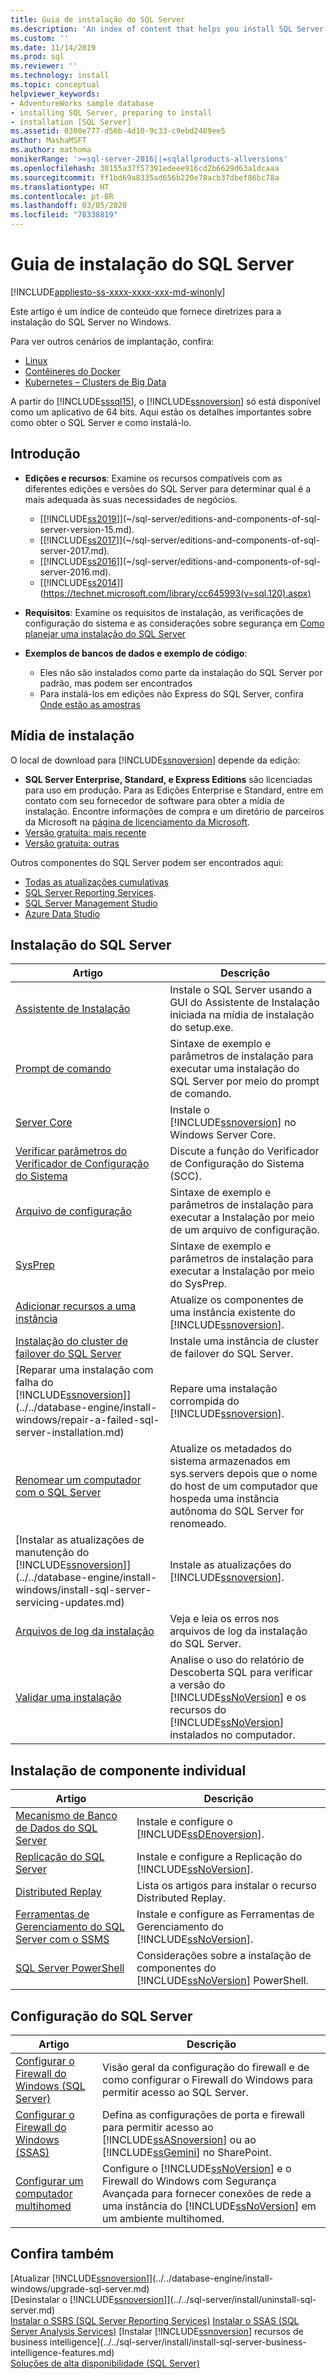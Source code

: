 ```yaml
---
title: Guia de instalação do SQL Server
ms.description: 'An index of content that helps you install SQL Server and associated components through various options such as the installation wizard, command prompt, or sysprep. '
ms.custom: ''
ms.date: 11/14/2019
ms.prod: sql
ms.reviewer: ''
ms.technology: install
ms.topic: conceptual
helpviewer_keywords:
- AdventureWorks sample database
- installing SQL Server, preparing to install
- installation [SQL Server]
ms.assetid: 0300e777-d56b-4d10-9c33-c9ebd2489ee5
author: MashaMSFT
ms.author: mathoma
monikerRange: '>=sql-server-2016||=sqlallproducts-allversions'
ms.openlocfilehash: 30155a37f57391edeee916cd2b6629d63a1dcaaa
ms.sourcegitcommit: ff1bd69a8335ad656b220e78acb37dbef86bc78a
ms.translationtype: HT
ms.contentlocale: pt-BR
ms.lasthandoff: 03/05/2020
ms.locfileid: "78338819"
---
```

# <a name="sql-server-installation-guide"></a>Guia de instalação do SQL Server

[!INCLUDE[appliesto-ss-xxxx-xxxx-xxx-md-winonly](../../includes/appliesto-ss-xxxx-xxxx-xxx-md-winonly.md)]

Este artigo é um índice de conteúdo que fornece diretrizes para a instalação do SQL Server no Windows.

Para ver outros cenários de implantação, confira:

- [Linux](../../linux/sql-server-linux-setup.md)
- [Contêineres do Docker](../../linux/sql-server-linux-configure-docker.md)
- [Kubernetes – Clusters de Big Data](../../big-data-cluster/deploy-get-started.md)

A partir do [!INCLUDE[sssql15](../../includes/sssql15-md.md)], o [!INCLUDE[ssnoversion](../../includes/ssnoversion-md.md)] só está disponível como um aplicativo de 64 bits. Aqui estão os detalhes importantes sobre como obter o SQL Server e como instalá-lo.

## <a name="getting-started"></a>Introdução
  
* **Edições e recursos**: Examine os recursos compatíveis com as diferentes edições e versões do SQL Server para determinar qual é a mais adequada às suas necessidades de negócios. 
    - [[!INCLUDE[ss2019](../../includes/sssqlv15-md.md)]](~/sql-server/editions-and-components-of-sql-server-version-15.md).  
    - [[!INCLUDE[ss2017](../../includes/sssqlv14-md.md)]](~/sql-server/editions-and-components-of-sql-server-2017.md).  
    - [[!INCLUDE[ss2016](../../includes/sssql15-md.md)]](~/sql-server/editions-and-components-of-sql-server-2016.md).  
    - [[!INCLUDE[ss2014](../../includes/sssql14-md.md)]](https://technet.microsoft.com/library/cc645993(v=sql.120).aspx)

*  **Requisitos**: Examine os requisitos de instalação, as verificações de configuração do sistema e as considerações sobre segurança em [Como planejar uma instalação do SQL Server](../../sql-server/install/planning-a-sql-server-installation.md) 
  
* **Exemplos de bancos de dados e exemplo de código**: 
    * Eles não são instalados como parte da instalação do SQL Server por padrão, mas podem ser encontrados 
    * Para instalá-los em edições não Express do SQL Server, confira [Onde estão as amostras](../../samples/sql-samples-where-are.md)
    

## <a name="installation-media"></a>Mídia de instalação

O local de download para [!INCLUDE[ssnoversion](../../includes/ssnoversion-md.md)] depende da edição:

* **SQL Server Enterprise, Standard, e Express Editions** são licenciadas para uso em produção. Para as Edições Enterprise e Standard, entre em contato com seu fornecedor de software para obter a mídia de instalação. Encontre informações de compra e um diretório de parceiros da Microsoft na [página de licenciamento da Microsoft](https://www.microsoft.com/licensing/product-licensing/sql-server).
* [Versão gratuita: mais recente](https://www.microsoft.com/sql-server/sql-server-downloads)
* [Versão gratuita: outras](https://www.microsoft.com/evalcenter/evaluate-sql-server)


Outros componentes do SQL Server podem ser encontrados aqui: 

* [Todas as atualizações cumulativas](https://sqlserverbuilds.blogspot.com/)
* [SQL Server Reporting Services](https://www.microsoft.com/download/details.aspx?id=100122). 
* [SQL Server Management Studio](https://aka.ms/ssmsfullsetup)
* [Azure Data Studio](https://go.microsoft.com/fwlink/?linkid=2109256)


## <a name="sql-server-installation"></a>Instalação do SQL Server
 
|Artigo|Descrição|  
|-----------|-----------------|  
|[Assistente de Instalação](../../database-engine/install-windows/install-sql-server-from-the-installation-wizard-setup.md)|Instale o SQL Server usando a GUI do Assistente de Instalação iniciada na mídia de instalação do setup.exe. |  
|[Prompt de comando](../../database-engine/install-windows/install-sql-server-2016-from-the-command-prompt.md)|Sintaxe de exemplo e parâmetros de instalação para executar uma instalação do SQL Server por meio do prompt de comando. | 
|[Server Core](../../database-engine/install-windows/install-sql-server-on-server-core.md)|Instale o [!INCLUDE[ssnoversion](../../includes/ssnoversion-md.md)] no Windows Server Core.|  
|[Verificar parâmetros do Verificador de Configuração do Sistema](../../database-engine/install-windows/check-parameters-for-the-system-configuration-checker.md)|Discute a função do Verificador de Configuração do Sistema (SCC).|   
|[Arquivo de configuração](../../database-engine/install-windows/install-sql-server-2016-using-a-configuration-file.md)|Sintaxe de exemplo e parâmetros de instalação para executar a Instalação por meio de um arquivo de configuração.|  
|[SysPrep](../../database-engine/install-windows/install-sql-server-using-sysprep.md)|Sintaxe de exemplo e parâmetros de instalação para executar a Instalação por meio do SysPrep.|
|[Adicionar recursos a uma instância](../../database-engine/install-windows/add-features-to-an-instance-of-sql-server-2016-setup.md)|Atualize os componentes de uma instância existente do [!INCLUDE[ssnoversion](../../includes/ssnoversion-md.md)].|  
|[Instalação do cluster de failover do SQL Server](../../sql-server/failover-clusters/install/sql-server-failover-cluster-installation.md)| Instale uma instância de cluster de failover do SQL Server.  | 
|[Reparar uma instalação com falha do [!INCLUDE[ssnoversion](../../includes/ssnoversion-md.md)]](../../database-engine/install-windows/repair-a-failed-sql-server-installation.md)|Repare uma instalação corrompida do [!INCLUDE[ssnoversion](../../includes/ssnoversion-md.md)].|  
|[Renomear um computador com o SQL Server](../../database-engine/install-windows/rename-a-computer-that-hosts-a-stand-alone-instance-of-sql-server.md)|Atualize os metadados do sistema armazenados em sys.servers depois que o nome do host de um computador que hospeda uma instância autônoma do SQL Server for renomeado. |  
|[Instalar as atualizações de manutenção do [!INCLUDE[ssnoversion](../../includes/ssnoversion-md.md)]](../../database-engine/install-windows/install-sql-server-servicing-updates.md)|Instale as atualizações do [!INCLUDE[ssnoversion](../../includes/ssnoversion-md.md)].|  
|[Arquivos de log da instalação](../../database-engine/install-windows/view-and-read-sql-server-setup-log-files.md)| Veja e leia os erros nos arquivos de log da instalação do SQL Server. |  
|[Validar uma instalação](../../database-engine/install-windows/validate-a-sql-server-installation.md)|Analise o uso do relatório de Descoberta SQL para verificar a versão do [!INCLUDE[ssNoVersion](../../includes/ssnoversion-md.md)] e os recursos do [!INCLUDE[ssNoVersion](../../includes/ssnoversion-md.md)] instalados no computador.|  
  
  
## <a name="individual-component-installation"></a>Instalação de componente individual 
  
|Artigo|Descrição|  
|-----------|-----------------|  
|[Mecanismo de Banco de Dados do SQL Server](../../database-engine/install-windows/install-sql-server-database-engine.md)|Instale e configure o [!INCLUDE[ssDEnoversion](../../includes/ssdenoversion-md.md)].|  
|[Replicação do SQL Server](../../database-engine/install-windows/install-sql-server-replication.md)|Instale e configure a Replicação do [!INCLUDE[ssNoVersion](../../includes/ssnoversion-md.md)].|  
|[Distributed Replay](../../tools/distributed-replay/install-distributed-replay-overview.md)|Lista os artigos para instalar o recurso Distributed Replay.|  
|[Ferramentas de Gerenciamento do SQL Server com o SSMS](https://msdn.microsoft.com/library/af68d59a-a04d-4f23-9967-ad4ee2e63381)|Instale e configure as Ferramentas de Gerenciamento do [!INCLUDE[ssNoVersion](../../includes/ssnoversion-md.md)].|  
|[SQL Server PowerShell](../../database-engine/install-windows/install-sql-server-powershell.md)|Considerações sobre a instalação de componentes do [!INCLUDE[ssNoVersion](../../includes/ssnoversion-md.md)] PowerShell.|  
  

## <a name="sql-server-configuration"></a>Configuração do SQL Server 
  
|Artigo|Descrição|  
|-----------|-----------------|  
|[Configurar o Firewall do Windows (SQL Server)](../../sql-server/install/configure-the-windows-firewall-to-allow-sql-server-access.md)|Visão geral da configuração do firewall e de como configurar o Firewall do Windows para permitir acesso ao SQL Server.|  
|[Configurar o Firewall do Windows (SSAS)](https://docs.microsoft.com/analysis-services/instances/configure-the-windows-firewall-to-allow-analysis-services-access)|Defina as configurações de porta e firewall para permitir acesso ao [!INCLUDE[ssASnoversion](../../includes/ssasnoversion-md.md)] ou ao [!INCLUDE[ssGemini](../../includes/ssgemini-md.md)] no SharePoint.|  
|[Configurar um computador multihomed](../../sql-server/install/configure-a-multi-homed-computer-for-sql-server-access.md)|Configure o [!INCLUDE[ssNoVersion](../../includes/ssnoversion-md.md)] e o Firewall do Windows com Segurança Avançada para fornecer conexões de rede a uma instância do [!INCLUDE[ssNoVersion](../../includes/ssnoversion-md.md)] em um ambiente multihomed.|  

 
## <a name="see-also"></a>Confira também  

[Atualizar [!INCLUDE[ssnoversion](../../includes/ssnoversion-md.md)]](../../database-engine/install-windows/upgrade-sql-server.md)   
[Desinstalar o [!INCLUDE[ssnoversion](../../includes/ssnoversion-md.md)]](../../sql-server/install/uninstall-sql-server.md)   
[Instalar o SSRS (SQL Server Reporting Services)](../../reporting-services/install-windows/install-reporting-services.md)
[Instalar o SSAS (SQL Server Analysis Services)](/analysis-services/instances/install-windows/install-analysis-services)
[Instalar [!INCLUDE[ssnoversion](../../includes/ssnoversion-md.md)] recursos de business intelligence](../../sql-server/install/install-sql-server-business-intelligence-features.md)   
[Soluções de alta disponibilidade &#40;SQL Server&#41;](../../sql-server/failover-clusters/high-availability-solutions-sql-server.md)  

